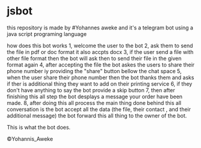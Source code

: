 # jsbot

this repository is made by #Yohannes aweke and it's a telegram bot using a java script programing language 

  how does this bot works
   1, welcome the user to the bot 
   2, ask them to send the file in pdf or doc format it also accpts docx
   3, if the user send a file with other file format then the bot will ask then to send their file in the given format again 
   4,  after accepting the file the bot askes the users to share their phone number iy providing the "share" button bellow the chat space 
   5, when the user share their phone number then the bot thanks them and asks if ther is additional thing they want to add on their printing service 
   6, if they don't have anything to say the bot provide a skip button 
   7, then after finishing this all step the bot desplays a message your order have been made.
   8, after doing this all process the main thing done behind this all conversation is the bot accept all the data (the file, their contact , and their additional message) the bot forward this all thing to the owner of the bot.
   
This is what the bot does.
 
 
  ©️Yohannis_Aweke
   
